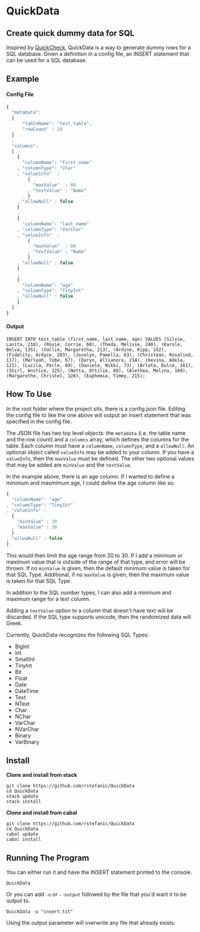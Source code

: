 # QuickData
## Create quick dummy data for SQL

Inspired by [QuickCheck](https://hackage.haskell.org/package/QuickCheck), QuickData is a way to generate dummy rows for a SQL database. Given a definition in a config file, an INSERT statement that can be used for a SQL database.

## Example

#### Config File
```javascript 
{
  "metaData": 
  {
      "tableName": "test_table",
      "rowCount" : 20
  }
  ,
  "columns": 
  [
    { 
      "columnName": "first_name"
    , "columnType": "Char"
    , "valueInfo"  :
        {
          "maxValue"  : 80
        , "textValue" : "Name"
        }
    , "allowNull" : false
    }
    ,
    {
      "columnName": "last_name"
    , "columnType": "VarChar"
    , "valueInfo"  : 
        {
          "maxValue"  : 80
        , "textValue" : "Name"
        }
    , "allowNull" : false
    }
    ,
    {
      "columnName": "age"
    , "columnType": "TinyInt"
    , "allowNull" : false
    }
  ]
}
```

#### Output
```
INSERT INTO test_table (first_name, last_name, age) VALUES (Silvie, Lanita, 218), (Roxie, Corrie, 68), (Theda, Melisse, 240), (Karole, Belva, 135), (Vallie, Margaretha, 213), (Ardine, Kipp, 152), (Fidelity, Ardyce, 203), (Jocelyn, Pamella, 63), (Christean, Rosalind, 117), (Marleah, Tobe, 67), (Daryn, Allianora, 214), (Kevina, Adela, 121), (Lucila, Perle, 69), (Daniele, Nikki, 73), (Arleta, Dulce, 161), (Shirl, Anstice, 225), (Netta, Ottilie, 88), (Alethea, Melina, 169), (Margarethe, Christel, 120), (Euphemia, Timmy, 215);
```

## How To Use

In the root folder where the project sits, there is a config.json file. Editing the config file to like the one above will output an insert statement that was specified in the config file.

The JSON file has two top level objects: the ```metadata``` (i.e. the table name and the row count) and a ```columns``` array, which defines the columns for the table. Each column must have a ```columnName```, ```columnType```, and a ```allowNull```. An optional object called ```valueInfo``` may be added to your column. If you have a ```valueInfo```, then the ```maxValue``` must be defined. The other two optional values that may be added are ```minValue``` and the ```textValue```.   

In the example above, there is an age column. If I wanted to define a minimum and maxmimum age, I could define the age column like so:

```javascript
{
  "columnName": "age"
, "columnType": "TinyInt"
, "valueInfo" :
  {
    "minValue" : 20
  , "maxValue" : 30
  }
, "allowNull" : false
}
```

This would then limit the age range from 20 to 30. If I add a minimum or maximum value that is outside of the range of that type, and error will be thrown. If no ```minValue``` is given, then the default minimum value is taken for that SQL Type. Additional, if no ```maxValue``` is given, then the maximum value is taken for that SQL Type.

In addition to the SQL number types, I can also add a minimum and maximum range for a text column. 

Adding a ```textValue``` option to a column that doesn't have text will be discarded. If the SQL type supports unicode, then the randomized data will Greek.

Currently, QuickData recognizes the following SQL Types:

- BigInt
- Int
- SmallInt
- TinyInt
- Bit
- Float
- Date
- DateTime
- Text
- NText
- Char
- NChar
- VarChar
- NVarChar
- Binary
- VarBinary

## Install

**Clone and install from stack**
```
git clone https://github.com/rstefanic/QuickData
cd QuickData
stack update
stack install
```

**Clone and install from cabal**
```
git clone https://github.com/rstefanic/QuickData
cd QuickData
cabal update
cabal install
```
## Running The Program

You can either run it and have the INSERT statement printed to the console.
```
QuickData
```

Or you can add ```-o``` or ```--output``` followed by the file that you'd want it to be output to.
```
QuickData -o "insert.txt"
```

Using the output parameter will overwrite any file that already exists.